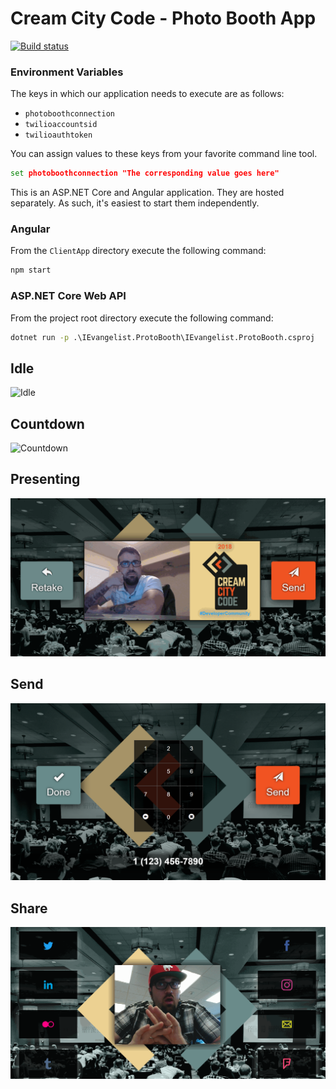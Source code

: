 # Cream City Code - Photo Booth App

[![Build status](https://davidpine.visualstudio.com/a8331230-b250-4381-82b1-def197d3f431/_apis/build/status/1?branch=master)](https://davidpine.visualstudio.com/IEvangelist.PhotoBooth/_build/latest?definitionId=1&branch=master)

### Environment Variables

The keys in which our application needs to execute are as follows:

 - `photoboothconnection`
 - `twilioaccountsid`
 - `twilioauthtoken`

You can assign values to these keys from your favorite command line tool.

```cmd
set photoboothconnection "The corresponding value goes here"
```

This is an ASP.NET Core and Angular application. They are hosted separately. As such, it's easiest to start them independently.

### Angular

From the `ClientApp` directory execute the following command:

```cmd
npm start
```

### ASP.NET Core Web API

From the project root directory execute the following command:

```cmd
dotnet run -p .\IEvangelist.ProtoBooth\IEvangelist.ProtoBooth.csproj
```

## Idle

![Idle](images/idle.gif)

## Countdown

![Countdown](images/countdown.gif)

## Presenting

![Presenting](images/presenting.gif)

## Send

![Send](images/send.png)

## Share

![Share](images/share.gif)

